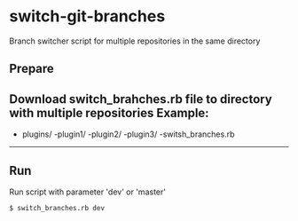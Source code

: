 # switch-git-branches
Branch switcher script for multiple repositories in the same directory

## Prepare
Download switch_brahches.rb file to directory with multiple repositories
Example:
-----------
- plugins/
    -plugin1/
    -plugin2/
    -plugin3/
    -switsh_branches.rb
-----------

## Run
Run script with parameter 'dev' or 'master'
```
$ switch_branches.rb dev
```
